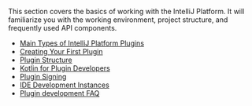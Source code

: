 [//]: # (title: Quick Start Guide)

<!-- Copyright 2000-2020 JetBrains s.r.o. and other contributors. Use of this source code is governed by the Apache 2.0 license that can be found in the LICENSE file. -->

This section covers the basics of working with the IntelliJ Platform.
It will familiarize you with the working environment, project structure, and frequently used API components.

* [Main Types of IntelliJ Platform Plugins](types_of_plugins.md)
* [Creating Your First Plugin](getting_started.md)
* [Plugin Structure](plugin_structure.md)
* [Kotlin for Plugin Developers](kotlin.md)
* [Plugin Signing](plugin_signing.md)
* [IDE Development Instances](ide_development_instance.md)
* [Plugin development FAQ](faq.md)
